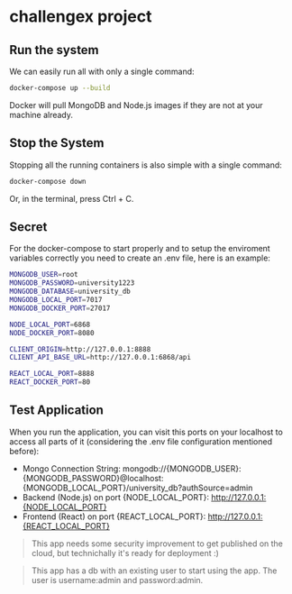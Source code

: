 # challengex project

## Run the system
We can easily run all with only a single command:
```bash
docker-compose up --build
```

Docker will pull MongoDB and Node.js images if they are not at your machine already.

## Stop the System
Stopping all the running containers is also simple with a single command:
```bash
docker-compose down
```

Or, in the terminal, press Ctrl + C.

## Secret
For the docker-compose to start properly and to setup the enviroment variables correctly you need to create an .env file, here is an example:
```bash
MONGODB_USER=root
MONGODB_PASSWORD=university1223
MONGODB_DATABASE=university_db
MONGODB_LOCAL_PORT=7017
MONGODB_DOCKER_PORT=27017

NODE_LOCAL_PORT=6868
NODE_DOCKER_PORT=8080

CLIENT_ORIGIN=http://127.0.0.1:8888
CLIENT_API_BASE_URL=http://127.0.0.1:6868/api

REACT_LOCAL_PORT=8888
REACT_DOCKER_PORT=80
```

## Test Application
When you run the application, you can visit this ports on your localhost to access all parts of it (considering the .env file configuration mentioned before):
- Mongo Connection String: mongodb://{MONGODB_USER}:{MONGODB_PASSWORD}@localhost:{MONGODB_LOCAL_PORT}/university_db?authSource=admin
- Backend (Node.js) on port {NODE_LOCAL_PORT}: http://127.0.0.1:{NODE_LOCAL_PORT}
- Frontend (React) on port {REACT_LOCAL_PORT}: http://127.0.0.1:{REACT_LOCAL_PORT}

> This app needs some security improvement to get published on the cloud, but technichally it's ready for deployment :)

> This app has a db with an existing user to start using the app. The user is username:admin and password:admin.
